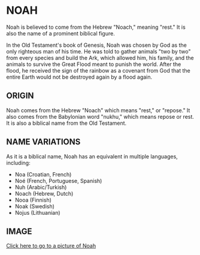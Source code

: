 # NOAH

Noah is believed to come from the Hebrew "Noach," meaning "rest." It is also the name of a prominent biblical figure.

In the Old Testament's book of Genesis, Noah was chosen by God as the only righteous man of his time. He was told to gather animals "two by two" from every species and build the Ark, which allowed him, his family, and the animals to survive the Great Flood meant to punish the world. After the flood, he received the sign of the rainbow as a covenant from God that the entire Earth would not be destroyed again by a flood again.

## ORIGIN

Noah comes from the Hebrew "Noach" which means "rest," or "repose." It also comes from the Babylonian word "nukhu," which means repose or rest. It is also a biblical name from the Old Testament.

## NAME VARIATIONS

As it is a biblical name, Noah has an equivalent in multiple languages, including:
- Noa (Croatian, French)
- Noé (French, Portuguese, Spanish)
- Nuh (Arabic/Turkish)
- Noach (Hebrew, Dutch)
- Nooa (Finnish)
- Noak (Swedish)
- Nojus (Lithuanian)

## IMAGE

[Click here to go to a picture of Noah](/imagini/noah.jpg)